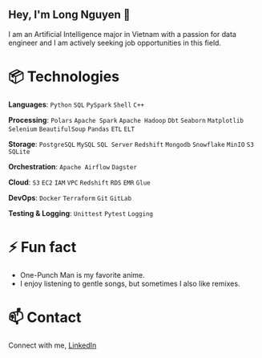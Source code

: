 ## Hey, I'm Long Nguyen 👋

I am an Artificial Intelligence major in Vietnam with a passion for data engineer and I am actively seeking job opportunities in this field.

# 📦 Technologies

**Languages**: `Python` `SQL` `PySpark` `Shell` `C++`

**Processing**: `Polars` `Apache Spark` `Apache Hadoop` `Dbt` `Seaborn` `Matplotlib` `Selenium` `BeautifulSoup` `Pandas` `ETL` `ELT`

**Storage**: `PostgreSQL` `MySQL` `SQL Server` `Redshift` `Mongodb` `Snowflake` `MinIO` `S3` `SQLite`

**Orchestration**: `Apache Airflow` `Dagster`

**Cloud**: `S3` `EC2` `IAM` `VPC` `Redshift` `RDS` `EMR` `Glue`

**DevOps**: `Docker` `Terraform` `Git` `GitLab`

**Testing & Logging**: `Unittest` `Pytest` `Logging`

# ⚡ Fun fact

- One-Punch Man is my favorite anime.
- I enjoy listening to gentle songs, but sometimes I also like remixes.

# 📫 Contact

Connect with me, [LinkedIn](www.linkedin.com/in/long-nguyen-de203)


